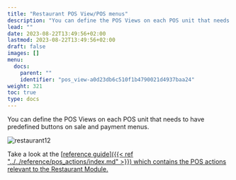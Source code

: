 ```yaml
---
title: "Restaurant POS View/POS menus"
description: "You can define the POS Views on each POS unit that needs to have predefined buttons on sale and payment menus."
lead: ""
date: 2023-08-22T13:49:56+02:00
lastmod: 2023-08-22T13:49:56+02:00
draft: false
images: []
menu:
  docs:
    parent: ""
    identifier: "pos_view-a0d23db6c510f1b4790021d4937baa24"
weight: 321
toc: true
type: docs
---
```


You can define the POS Views on each POS unit that needs to have predefined buttons on sale and payment menus. 

![restaurant12](restaurant12.png)

Take a look at the [<ins>reference guide<ins>]({{< ref "../../reference/pos_actions/index.md" >}}) which contains the POS actions relevant to the Restaurant Module.